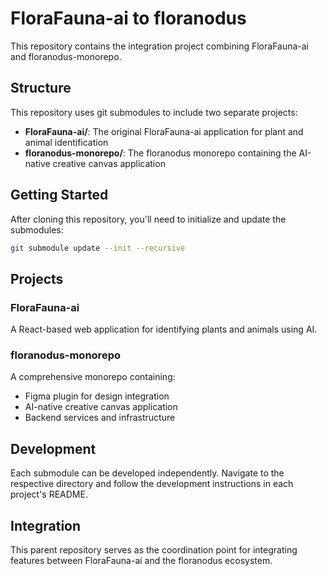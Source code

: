 # FloraFauna-ai to floranodus

This repository contains the integration project combining FloraFauna-ai and floranodus-monorepo.

## Structure

This repository uses git submodules to include two separate projects:

- **FloraFauna-ai/**: The original FloraFauna-ai application for plant and animal identification
- **floranodus-monorepo/**: The floranodus monorepo containing the AI-native creative canvas application

## Getting Started

After cloning this repository, you'll need to initialize and update the submodules:

```bash
git submodule update --init --recursive
```

## Projects

### FloraFauna-ai
A React-based web application for identifying plants and animals using AI.

### floranodus-monorepo
A comprehensive monorepo containing:
- Figma plugin for design integration
- AI-native creative canvas application
- Backend services and infrastructure

## Development

Each submodule can be developed independently. Navigate to the respective directory and follow the development instructions in each project's README.

## Integration

This parent repository serves as the coordination point for integrating features between FloraFauna-ai and the floranodus ecosystem.
